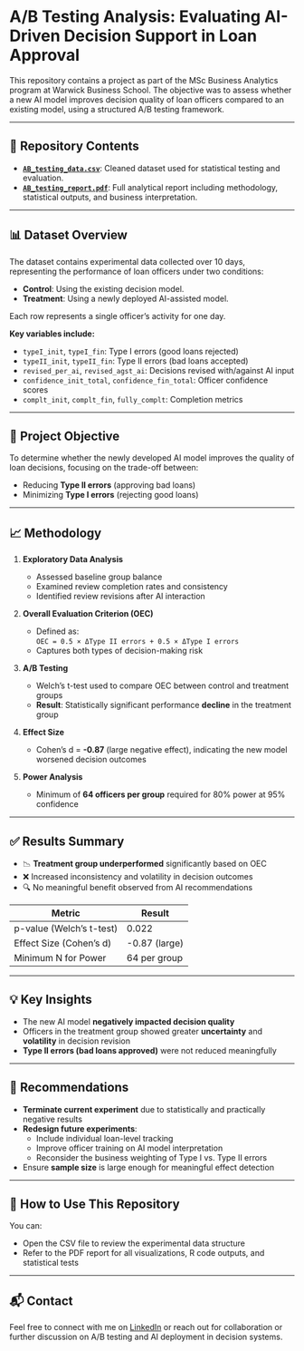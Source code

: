 # A/B Testing Analysis: Evaluating AI-Driven Decision Support in Loan Approval

This repository contains a project as part of the MSc Business Analytics program at Warwick Business School. The objective was to assess whether a new AI model improves decision quality of loan officers compared to an existing model, using a structured A/B testing framework.

---

## 📂 Repository Contents

- [**`AB_testing_data.csv`**](./AB_testing_data.csv): Cleaned dataset used for statistical testing and evaluation.
- [**`AB_testing_report.pdf`**](./AB_testing_report.pdf): Full analytical report including methodology, statistical outputs, and business interpretation.

---

## 📊 Dataset Overview

The dataset contains experimental data collected over 10 days, representing the performance of loan officers under two conditions:
- **Control**: Using the existing decision model.
- **Treatment**: Using a newly deployed AI-assisted model.

Each row represents a single officer’s activity for one day.

**Key variables include:**
- `typeI_init`, `typeI_fin`: Type I errors (good loans rejected)
- `typeII_init`, `typeII_fin`: Type II errors (bad loans accepted)
- `revised_per_ai`, `revised_agst_ai`: Decisions revised with/against AI input
- `confidence_init_total`, `confidence_fin_total`: Officer confidence scores
- `complt_init`, `complt_fin`, `fully_complt`: Completion metrics

---

## 🧠 Project Objective

To determine whether the newly developed AI model improves the quality of loan decisions, focusing on the trade-off between:
- Reducing **Type II errors** (approving bad loans)
- Minimizing **Type I errors** (rejecting good loans)

---

## 📈 Methodology

1. **Exploratory Data Analysis**
   - Assessed baseline group balance
   - Examined review completion rates and consistency
   - Identified review revisions after AI interaction

2. **Overall Evaluation Criterion (OEC)**
   - Defined as:  
     `OEC = 0.5 × ΔType II errors + 0.5 × ΔType I errors`
   - Captures both types of decision-making risk

3. **A/B Testing**
   - Welch’s t-test used to compare OEC between control and treatment groups
   - **Result**: Statistically significant performance **decline** in the treatment group

4. **Effect Size**
   - Cohen’s d = **-0.87** (large negative effect), indicating the new model worsened decision outcomes

5. **Power Analysis**
   - Minimum of **64 officers per group** required for 80% power at 95% confidence

---

## ✅ Results Summary

- 📉 **Treatment group underperformed** significantly based on OEC
- ❌ Increased inconsistency and volatility in decision outcomes
- 🔍 No meaningful benefit observed from AI recommendations

| Metric                  | Result               |
|-------------------------|----------------------|
| p-value (Welch’s t-test)| 0.022                |
| Effect Size (Cohen’s d) | -0.87 (large)        |
| Minimum N for Power     | 64 per group         |

---

## 💡 Key Insights

- The new AI model **negatively impacted decision quality**
- Officers in the treatment group showed greater **uncertainty** and **volatility** in decision revision
- **Type II errors (bad loans approved)** were not reduced meaningfully

---

## 📌 Recommendations

- **Terminate current experiment** due to statistically and practically negative results
- **Redesign future experiments**:
  - Include individual loan-level tracking
  - Improve officer training on AI model interpretation
  - Reconsider the business weighting of Type I vs. Type II errors
- Ensure **sample size** is large enough for meaningful effect detection

---

## 📎 How to Use This Repository

You can:
- Open the CSV file to review the experimental data structure
- Refer to the PDF report for all visualizations, R code outputs, and statistical tests

---

## 📬 Contact

Feel free to connect with me on [LinkedIn](https://www.linkedin.com/in/benjamin-sachse-consultant/) or reach out for collaboration or further discussion on A/B testing and AI deployment in decision systems.
